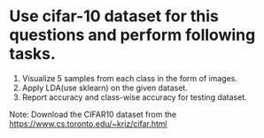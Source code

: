 # Use cifar-10 dataset for this questions and perform following tasks.
1. Visualize 5 samples from each class in the form of images.
2. Apply LDA(use sklearn) on the given dataset.
3. Report accuracy and class-wise accuracy for testing dataset.

Note: Download the CIFAR10 dataset from the https://www.cs.toronto.edu/~kriz/cifar.html
